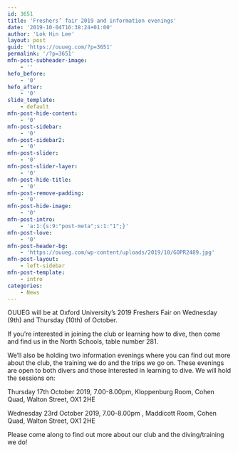 ```yaml
---
id: 3651
title: 'Freshers’ fair 2019 and information evenings'
date: '2019-10-04T16:38:24+01:00'
author: 'Lok Hin Lee'
layout: post
guid: 'https://ouueg.com/?p=3651'
permalink: '/?p=3651'
mfn-post-subheader-image:
    - ''
hefo_before:
    - '0'
hefo_after:
    - '0'
slide_template:
    - default
mfn-post-hide-content:
    - '0'
mfn-post-sidebar:
    - '0'
mfn-post-sidebar2:
    - '0'
mfn-post-slider:
    - '0'
mfn-post-slider-layer:
    - '0'
mfn-post-hide-title:
    - '0'
mfn-post-remove-padding:
    - '0'
mfn-post-hide-image:
    - '0'
mfn-post-intro:
    - 'a:1:{s:9:"post-meta";s:1:"1";}'
mfn-post-love:
    - '0'
mfn-post-header-bg:
    - 'https://ouueg.com/wp-content/uploads/2019/10/GOPR2489.jpg'
mfn-post-layout:
    - left-sidebar
mfn-post-template:
    - intro
categories:
    - News
---
```


OUUEG will be at Oxford University’s 2019 Freshers Fair on Wednesday (9th) and Thursday (10th) of October.

If you’re interested in joining the club or learning how to dive, then come and find us in the North Schools, table number 281.

We’ll also be holding two information evenings where you can find out more about the club, the training we do and the trips we go on. These evenings are open to both divers and those interested in learning to dive. We will hold the sessions on:

Thursday 17th October 2019, 7.00-8.00pm, Kloppenburg Room, Cohen Quad, Walton Street, OX1 2HE

Wednesday 23rd October 2019, 7.00-8.00pm , Maddicott Room, Cohen Quad, Walton Street, OX1 2HE

Please come along to find out more about our club and the diving/training we do!